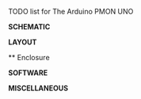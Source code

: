 TODO list for The Arduino PMON UNO

**SCHEMATIC**

**LAYOUT**

** Enclosure

**SOFTWARE**

**MISCELLANEOUS**




